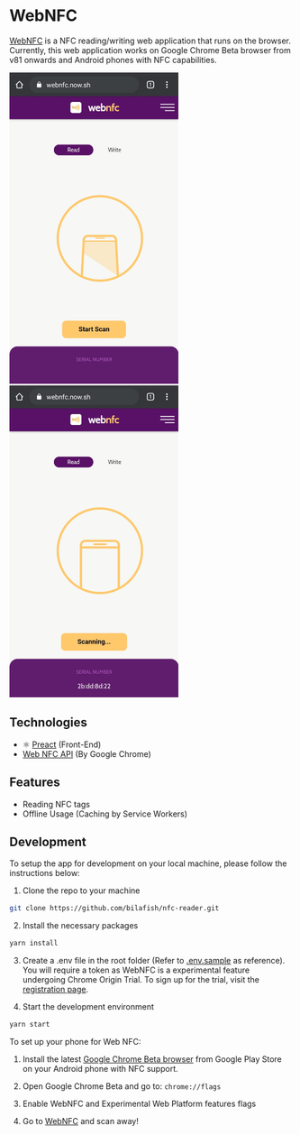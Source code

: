 # WebNFC

[WebNFC](https://webnfc.now.sh/) is a NFC reading/writing web application that runs on the browser. Currently, this web application works on Google Chrome Beta browser from v81 onwards and Android phones with NFC capabilities.

<p float="left">
  <img src="./screenshots/main.jpg" alt="Main Screen" width="300px">
  <img src="./screenshots/nfc-reading.jpg" alt="Main Screen" width="300px">
</p>

## Technologies

- :atom_symbol: [Preact](https://preactjs.com/) (Front-End)
- [Web NFC API](https://web.dev/nfc/) (By Google Chrome)

## Features
- Reading NFC tags
- Offline Usage (Caching by Service Workers)

## Development

To setup the app for development on your local machine, please follow the instructions below:

1. Clone the repo to your machine

```bash
git clone https://github.com/bilafish/nfc-reader.git
```

2. Install the necessary packages

```bash
yarn install
```

3. Create a .env file in the root folder (Refer to [.env.sample](./.env.sample) as reference). You will require a token as WebNFC is a experimental feature undergoing Chrome Origin Trial. To sign up for the trial, visit the [registration page](https://developers.chrome.com/origintrials/#/trials/active).

4. Start the development environment

```bash
yarn start
```

To set up your phone for Web NFC:

1. Install the latest [Google Chrome Beta browser](https://play.google.com/store/apps/details?id=com.chrome.beta) from Google Play Store on your Android phone with NFC support.

2. Open Google Chrome Beta and go to: `chrome://flags`

3. Enable WebNFC and Experimental Web Platform features flags

4. Go to [WebNFC](https://webnfc.now.sh/) and scan away!
